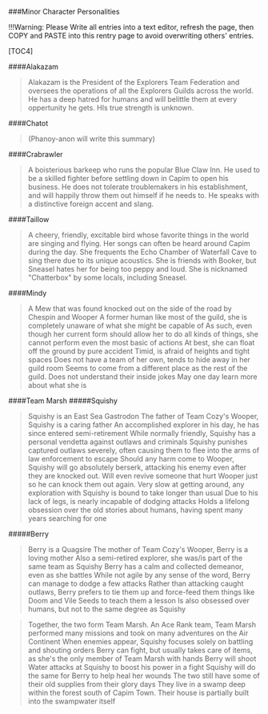 ###Minor Character Personalities

!!!Warning: Please Write all entries into a text editor, refresh the page, then COPY and PASTE into this rentry page to avoid overwriting others' entries. 

[TOC4]

####Alakazam
>Alakazam is the President of the Explorers Team Federation and oversees the operations of all the Explorers Guilds across the world. He has a deep hatred for humans and will belittle them at every oppertunity he gets. HIs true strength is unknown.

####Chatot
>(Phanoy-anon will write this summary)

####Crabrawler
>A boisterious barkeep who runs the popular Blue Claw Inn. He used to be a skilled fighter before settling down in Capim to open his business. He does not tolerate troublemakers in his establishment, and will happily throw them out himself if he needs to. He speaks with a distinctive foreign accent and slang.

####Taillow
>A cheery, friendly, excitable bird whose favorite things in the world are singing and flying. Her songs can often be heard around Capim during the day. She frequents the Echo Chamber of Waterfall Cave to sing there due to its unique acoustics. She is friends with Booker, but Sneasel hates her for being too peppy and loud. She is nicknamed "Chatterbox" by some locals, including Sneasel.

####Mindy
>A Mew that was found knocked out on the side of the road by Chespin and Wooper
>A former human like most of the guild, she is completely unaware of what she might be capable of
>As such, even though her current form should allow her to do all kinds of things, she cannot perform even the most basic of actions
>At best, she can float off the ground by pure accident
>Timid, is afraid of heights and tight spaces
>Does not have a team of her own, tends to hide away in her guild room
>Seems to come from a different place as the rest of the guild. Does not understand their inside jokes
>May one day learn more about what she is

####Team Marsh
#####Squishy
>Squishy is an East Sea Gastrodon
>The father of Team Cozy's Wooper, Squishy is a caring father
>An accomplished explorer in his day, he has since entered semi-retirement
>While normally friendly, Squishy has a personal vendetta against outlaws and criminals
>Squishy punishes captured outlaws severely, often causing them to flee into the arms of law enforcement to escape
>Should any harm come to Wooper, Squishy will go absolutely berserk, attacking his enemy even after they are knocked out. Will even revive someone that hurt Wooper just so he can knock them out again.
>Very slow at getting around, any exploration with Squishy is bound to take longer than usual
>Due to his lack of legs, is nearly incapable of dodging attacks
>Holds a lifelong obsession over the old stories about humans, having spent many years searching for one

#####Berry
>Berry is a Quagsire
>The mother of Team Cozy's Wooper, Berry is a loving mother
>Also a semi-retired explorer, she was/is part of the same team as Squishy
>Berry has a calm and collected demeanor, even as she battles
>While not agile by any sense of the word, Berry can manage to dodge a few attacks
>Rather than attacking caught outlaws, Berry prefers to tie them up and force-feed them things like Doom and Vile Seeds to teach them a lesson
>Is also obsessed over humans, but not to the same degree as Squishy

>Together, the two form Team Marsh.
>An Ace Rank team, Team Marsh performed many missions and took on many adventures on the Air Continent
>When enemies appear, Squishy focuses solely on battling and shouting orders
>Berry can fight, but usually takes care of items, as she's the only member of Team Marsh with hands
>Berry will shoot Water attacks at Squishy to boost his power in a fight
>Squishy will do the same for Berry to help heal her wounds
>The two still have some of their old supplies from their glory days
>They live in a swamp deep within the forest south of Capim Town. Their house is partially built into the swampwater itself